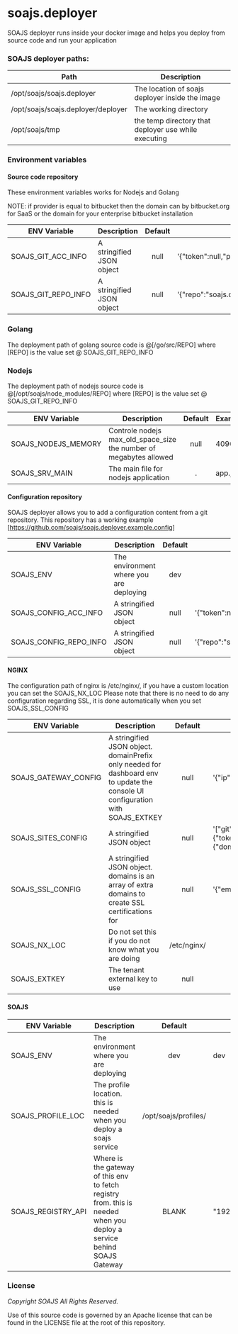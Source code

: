 # soajs.deployer
SOAJS deployer runs inside your docker image and helps you deploy from source code and run your application

### SOAJS deployer paths:
Path | Description
--- | -----
/opt/soajs/soajs.deployer | The location of soajs deployer inside the image |
/opt/soajs/soajs.deployer/deployer | The working directory |
/opt/soajs/tmp | the temp directory that deployer use while executing |

### Environment variables

#### Source code repository
These environment variables works for Nodejs and Golang

NOTE: if provider is equal to bitbucket then the domain can by bitbucket.org for SaaS or the domain for your enterprise bitbucket installation

ENV Variable | Description | Default | Example
--- | ----- | :---: | ---
SOAJS_GIT_ACC_INFO | A stringified JSON object | null | '{"token":null,"provider":"bitbucket","owner":"soajs","domain":"bitbucket.org"}'
SOAJS_GIT_REPO_INFO | A stringified JSON object | null | '{"repo":"soajs.deployer.example.config","branch":"master","commit":null}'

### Golang
The deployment path of golang source code is @[/go/src/REPO] where [REPO] is the value set @ SOAJS_GIT_REPO_INFO

### Nodejs
The deployment path of nodejs source code is @[/opt/soajs/node_modules/REPO] where [REPO] is the value set @ SOAJS_GIT_REPO_INFO

ENV Variable | Description | Default | Example
--- | ----- | :---: | ---
SOAJS_NODEJS_MEMORY | Controle nodejs max_old_space_size the number of megabytes allowed | null | 4096
SOAJS_SRV_MAIN | The main file for nodejs application | . | app.js

#### Configuration repository
SOAJS deployer allows you to add a configuration content from a git repository. This repository has a working example [https://github.com/soajs/soajs.deployer.example.config]

ENV Variable | Description | Default | Example
--- | ----- | :---: | ---
SOAJS_ENV | The environment where you are deploying | dev |
SOAJS_CONFIG_ACC_INFO | A stringified JSON object | null | '{"token":null,"provider":"github","owner":"soajs","domain":"github.com"}'
SOAJS_CONFIG_REPO_INFO | A stringified JSON object | null | '{"repo":"soajs.deployer.example.config","branch":"master","commit":null}'

#### NGINX
The configuration path of nginx is /etc/nginx/, if you have a custom location you can set the SOAJS_NX_LOC
Please note that there is no need to do any configuration regarding SSL, it is done automatically when you set SOAJS_SSL_CONFIG

ENV Variable | Description | Default | Example
--- | ----- | :---: | ---
SOAJS_GATEWAY_CONFIG | A stringified JSON object. domainPrefix only needed for dashboard env to update the console UI configuration with SOAJS_EXTKEY | null | '{"ip":"","port":"4000","domain:"api.mydomain.com","domainPrefix":"api"}'
SOAJS_SITES_CONFIG | A stringified JSON object | null | '["git":{"token":null,"provider":"bitbucket","owner":"soajs","domain":"bitbucket.org","repo":"soajs.deployer.example.config","branch":"master","commit":null},"conf":{"domains:["www.mydomain.com", "mydomain.com"],"folder":"/"}]'
SOAJS_SSL_CONFIG | A stringified JSON object. domains is an array of extra domains to create SSL certifications for | null | '{"email":"me@ddd.com","domains":["www.d1.com","www.d2.com"]}'
SOAJS_NX_LOC | Do not set this if you do not know what you are doing | /etc/nginx/ | 
SOAJS_EXTKEY | The tenant external key to use | null |

#### SOAJS
ENV Variable | Description | Default | Example
--- | ----- | :---: | ---
SOAJS_ENV | The environment where you are deploying | dev | dev
SOAJS_PROFILE_LOC | The profile location. this is needed when you deploy a soajs service | /opt/soajs/profiles/ |
SOAJS_REGISTRY_API | Where is the gateway of this env to fetch registry from. this is needed when you deploy a service behind SOAJS Gateway | BLANK | "192.168.5.1:5000"

### License
*Copyright SOAJS All Rights Reserved.*

Use of this source code is governed by an Apache license that can be found in the LICENSE file at the root of this repository.
